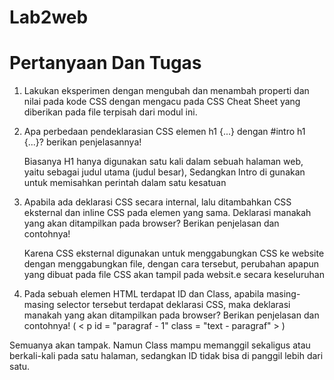 # Lab2web
# Pertanyaan Dan Tugas

1. Lakukan eksperimen dengan mengubah dan menambah properti dan nilai pada kode CSS dengan mengacu pada CSS Cheat Sheet yang diberikan pada file terpisah dari modul ini.

2. Apa perbedaan pendeklarasian CSS elemen h1 {...} dengan #intro h1 {...}? berikan penjelasannya!
    
    Biasanya H1 hanya digunakan satu kali dalam sebuah halaman web, yaitu sebagai judul utama (judul besar), Sedangkan Intro di gunakan untuk memisahkan perintah dalam satu kesatuan

3. Apabila ada deklarasi CSS secara internal, lalu ditambahkan CSS eksternal dan inline CSS pada elemen yang sama. Deklarasi manakah yang akan ditampilkan pada browser? Berikan penjelasan dan contohnya!

    Karena CSS eksternal digunakan untuk menggabungkan CSS ke website dengan menggabungkan file, dengan cara tersebut, perubahan apapun yang dibuat pada file CSS akan tampil pada websit.e secara keseluruhan

4. Pada sebuah elemen HTML terdapat ID dan Class, apabila masing-masing selector tersebut terdapat deklarasi CSS, maka deklarasi manakah yang akan ditampilkan pada browser? Berikan penjelasan dan contohnya! ( < p id = "paragraf - 1" class = "text - paragraf" > )

  Semuanya akan tampak. Namun Class mampu memanggil sekaligus atau berkali-kali pada satu halaman, sedangkan ID tidak bisa di panggil lebih dari satu.
